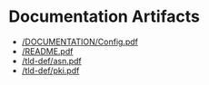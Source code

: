 # Documentation Artifacts


- [/DOCUMENTATION/Config.pdf](https://pub-714f8d634e8f451d9f2fe91a4debfa23.r2.dev/keep/nsplusd/Config.pdf--0ba0eec6ca3fa3892993b03f4189244a.pdf)
- [/README.pdf](https://pub-714f8d634e8f451d9f2fe91a4debfa23.r2.dev/keep/nsplusd/README.pdf--c32fb5dbcbf74e4e745793633684b1c8.pdf)
- [/tld-def/asn.pdf](https://pub-714f8d634e8f451d9f2fe91a4debfa23.r2.dev/keep/nsplusd/asn.pdf--f321f36e1bfcd7d94131fd1f881f7cef.pdf)
- [/tld-def/pki.pdf](https://pub-714f8d634e8f451d9f2fe91a4debfa23.r2.dev/keep/nsplusd/pki.pdf--fbe6ba3fe23f2a380d57fcdea7373862.pdf)
